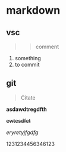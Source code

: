 # markdown

## vsc
>>comment

1. something
2. to commit

## git

> Citate


**asdawdtregdfth**

~~ewtesdfet~~

*eryretyjfgdfg*


1231234456346123

